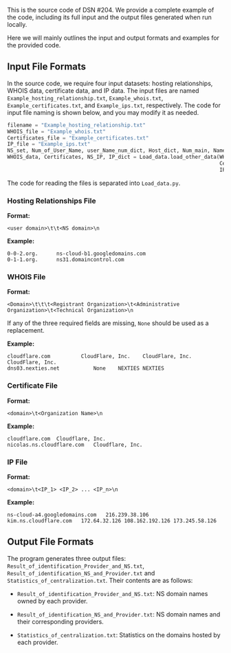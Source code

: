 This is the source code of DSN #204. We provide a complete example of the code, including its full input and the output files generated when run locally.

Here we will mainly outlines the input and output formats and examples for the provided code.

## Input File Formats
In the source code, we require four input datasets: hosting relationships, WHOIS data, certificate data, and IP data. The input files are named `Example_hosting_relationship.txt`, `Example_whois.txt`, `Example_certificates.txt`, and `Example_ips.txt`, respectively. The code for input file naming is shown below, and you may modify it as needed.
```python
filename = "Example_hosting_relationship.txt"
WHOIS_file = "Example_whois.txt"
Certificates_file = "Example_certificates.txt"
IP_file = "Example_ips.txt"
NS_set, Num_of_User_Name, user_Name_num_dict, Host_dict, Num_main, Name_Num_dict_main, Num_Name_dict_main, Fa, Hosted_by = Load_data.Load_zonefile(filename)
WHOIS_data, Certificates, NS_IP, IP_dict = Load_data.load_other_data(WHOIS_file,
                                                                     Certificates_file,
                                                                     IP_file)
```
The code for reading the files is separated into `Load_data.py`.
### Hosting Relationships File
**Format:**
```plaintext
<user domain>\t\t<NS domain>\n
```
**Example:**
```
0-0-2.org.		ns-cloud-b1.googledomains.com
0-1-1.org.		ns31.domaincontrol.com
```

### WHOIS File
**Format:**
```plaintext
<Domain>\t\t\t<Registrant Organization>\t<Administrative Organization>\t<Technical Organization>\n  
```
If any of the three required fields are missing, `None` should be used as a replacement.

**Example:**
```
cloudflare.com			CloudFlare, Inc.	CloudFlare, Inc.	CloudFlare, Inc.
dns03.nexties.net			None	NEXTIES NEXTIES
```

### Certificate File
**Format:**
```plaintext
<domain>\t<Organization Name>\n
```
**Example:**
```
cloudflare.com	Cloudflare, Inc.
nicolas.ns.cloudflare.com	Cloudflare, Inc.
```

### IP File
**Format:**
```plaintext
<domain>\t<IP_1> <IP_2> ... <IP_n>\n
```
**Example:**
```
ns-cloud-a4.googledomains.com	216.239.38.106 
kim.ns.cloudflare.com	172.64.32.126 108.162.192.126 173.245.58.126 
```

## Output File Formats
The program generates three output files: `Result_of_identification_Provider_and_NS.txt`, `Result_of_identification_NS_and_Provider.txt` and `Statistics_of_centralization.txt`. Their contents are as follows:

* `Result_of_identification_Provider_and_NS.txt`: NS domain names owned by each provider.

* `Result_of_identification_NS_and_Provider.txt`: NS domain names and their corresponding providers.

* `Statistics_of_centralization.txt`: Statistics on the domains hosted by each provider.
